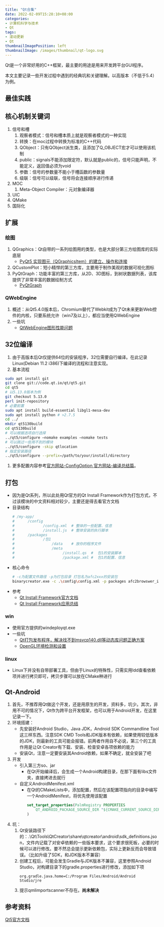 ```yaml
---
title: "Qt合集"
date: 2022-02-09T15:28:10+08:00
categories:
- 计算机科学与技术
- Qt
tags:
- 滚动更新
- Qt
thumbnailImagePosition: left
thumbnailImage: /images/thumbnail/qt-logo.svg
---
```

Qt是一个非常好用的C++框架，最主要的用途是用来开发跨平台GUI程序。
<!--more-->
本文主要记录一些开发过程中遇到的经典坑和关键理解。以高版本（不低于5.4）为例。
## 最佳实践
## 核心机制关键词
1. 信号和槽
    1. 观察者模式：信号和槽本质上就是观察者模式的一种实现
    1. 转换：在moc过程中转换为标准的C++代码
    1. QObject：只有QObject派生类，且添加了Q_OBJECT宏才可以使用该机制
    1. public：signals不能添加限定符，默认就是public的，信号只能声明，不能定义，返回值必须为void
    1. 参数：信号的参数量不能小于槽函数的参数量
    1. 级联：信号可以级联，信号将会连接顺序进行传递
1. MOC
    1. Meta-Object Compiler：元对象编译器
1. UIC
1. QMake
1. 国际化

## 扩展
### 绘图
1. QGraphics：Qt自带的一系列绘图用的类型，也是大部分第三方绘图库的实际底层
    - [PyQt5 实现图元（QGraphicsItem）的建立、操作和连接](https://blog.csdn.net/qq_25000387/article/details/106025439)
1. QCustomPlot：短小精悍的第三方库，主要用于制作美观的数据可视化图标
1. PyQtGraph：功能丰富的第三方库，从2D、3D图标，到树状数据列表，该库提供了非常丰富的数据绘制方式
    - [PyQtGraph](https://pyqtgraph.readthedocs.io/en/latest/)
### QWebEngine
1. 概述：从Qt5.4.0版本后，Chromium替代了Webkit成为了Qt未来更新Web控件的内核，只要系统允许（win7及以上），都应当使用QWebEngine
1. 一些坑
    - [QtWebEngine图形性能问题](https://cloud.tencent.com/developer/article/1995597)
## 32位编译
1. 由于高版本后Qt仅提供64位的安装程序，32位需要自行编译。在此记录Linux(Debian 11.2 i386)下编译的流程和注意实现。
1. 基本流程
```bash
sudo apt install git
git clone git://code.qt.io/qt/qt5.git
cd qt5
# 以5.13.0版本为例
git checkout 5.13.0
perl init-repository
# 必要前置
sudo apt install build-essential libgl1-mesa-dev
sudo apt install python # >2.7.5
cd ../
mkdir qt5130build
cd qt5130build
# 可以根据选项自行选择
../qt5/configure –nomake examples –nomake tests
# 可以跳过一些用不到的模块
../qt5/configure -skip qtlocation
# 指定安装路径
../qt5/configure --prefix=/path/to/your/install/directory
```
1. 更多配置内容参考[官方网站-ConfigOption](https://doc.qt.io/qt-5/configure-options.html),[官方网站-编译总结篇](https://wiki.qt.io/Building_Qt_5_from_Git#Getting_the_source_code)。

## 打包
- 因为是Qt系列，所以此处用Qt官方的Qt Install Framework作为打包方式，不过该模块的中文资料相对较少，主要还是得去看官方文档
- 目录结构
    ```bash
    # /my-app/
    #      /config
    #             /config.xml  # 整体的一些配置、信息
    #             /install.js  # 整体安装的执行脚本
    #      /packages
    #             /包1
    #                 /data    # 放你的程序文件
    #                 /meta
    #                      /install.qs  #  包1的安装脚本
    #                      /package.xml #  包1的配置、信息
    ```
- 核心命令
    ```bash
    # -c为配置文件路径 -p为打包目录 打包名为afc2xxx的安装包
    binarycreator.exe -c .\config\config.xml -p packages afc2browswer_install.exe -v
    ```
- 参考
    - [Qt Install Framework官方文档](https://doc.qt.io/qtinstallerframework/)
    - [Qt Install Framework应用总结](https://blog.csdn.net/youzai2017/article/details/124728929)
### win
- 使用官方提供的windeployqt.exe
- 一些坑
    - [Qt打包发布程序，解决找不到msvcp140.dll等动态库问题正确方案](https://blog.csdn.net/no_say_you_know/article/details/126360830)
    - [OpenGL环境检测和设置](https://blog.csdn.net/mvmmvm/article/details/122177404)
### linux
- Linux下并没有自带部署工具，但由于Linux的特殊性，只需实用ldd查看依赖项并进行拷贝即可，拷贝步骤可以放在CMake种进行

## Qt-Android
1. 首先，不推荐用Qt做这个开发，还是用原生的开发，资料多，坑少。其次，非用不可的情况下，Qt作为跨平台开发框架，也可以用于Android开发，在这里记录一下。
1. 环境搭建：
    - 先安装好Android Studio，Java JDK，Android SDK Commandline Tool这三样东西。注意SDK CMD Tools和JDK版本有依赖，如果使用较低版本的JDK，则最新的工具可能会报错。前两者作用自不必说，第三个的工具作用是让Qt Creator有下载、安装、检查安卓各项依赖的能力
    - 安装Qt，注意一定要安装其Android依赖，如果不确定，就全安装了吧
1. 开发
    - 引入第三方so、jar
        - 在Qt开始编译后，会生成一个Android构建目录，在那下面有libs文件夹，直接拷进去就行
    - 自定义AndroidMenifest.xml
        - 在Qt的CMakeLists中，添加配置，然后在该配置项指向的目录中编写一个AndroidMenifest，将优先使用该配置
            ```cmake
            set_target_properties(PalmRegistry PROPERTIES
                QT_ANDROID_PACKAGE_SOURCE_DIR "${CMAKE_CURRENT_SOURCE_DIR}/android"
            )
            ```
1. 坑：
    1. Qt安装路径下的：.\Qt\Tools\QtCreator\share\qtcreator\android\sdk_definitions.json，文件内记载了对安卓依赖的一些版本要求，这个要求很死板，必要的时候可以进行修改。要不然总会提示更新依赖包，实际上更新反而会导致错误。（比如升级了SDK，和JDK版本不兼容）
    1. 创建工程后，可能会发生Gradle与JDK版本不兼容，这里参照Android Studio，对构建目录下的gradle.properties进行修改，添加如下项
        ```properties
        org.gradle.java.home=C:/Program Files/Android/Android Studio/jre
        ```
    1. 提示qmlimportscanner不存在。**尚未解决**
## 参考资料
[Qt5官方文档](https://doc.qt.io/qt-5/classes.html)